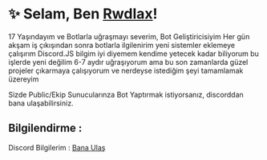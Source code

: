 # ✨ Selam, Ben <a href="https://discord.com/users/558683225007063040">Rwdlax</a>!

17 Yaşındayım ve Botlarla uğraşmayı severim, Bot Geliştiricisiyim Her gün akşam iş çıkışından sonra botlarla ilgilenirim yeni sistemler eklemeye çalışırım Discord.JS bilgim iyi diyemem kendime yetecek kadar biliyorum bu işlerde yeni değilim 6-7 aydır uğraşıyorum ama bu son zamanlarda güzel projeler çıkarmaya çalışıyorum ve nerdeyse istediğim şeyi tamamlamak üzereyim

Sizde Public/Ekip Sunucularınza Bot Yaptırmak istiyorsanız, discorddan bana ulaşabilirsiniz.

## Bilgilendirme : 
Discord Bilgilerim : [Bana Ulaş](https://discord.com/users/558683225007063040)

 

